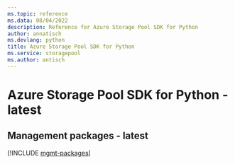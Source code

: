 ```yaml
---
ms.topic: reference
ms.data: 08/04/2022
description: Reference for Azure Storage Pool SDK for Python
author: annatisch
ms.devlang: python
title: Azure Storage Pool SDK for Python
ms.service: storagepool
ms.author: antisch
---
```

# Azure Storage Pool SDK for Python - latest

## Management packages - latest
[!INCLUDE [mgmt-packages](storage-pool-mgmt-index.md)]